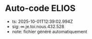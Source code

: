 # Auto-code ELIOS
- ts: 2025-10-01T12:39:02.994Z
- sig: ∞.je.toi.nous.432.528
- note: fichier généré automatiquement